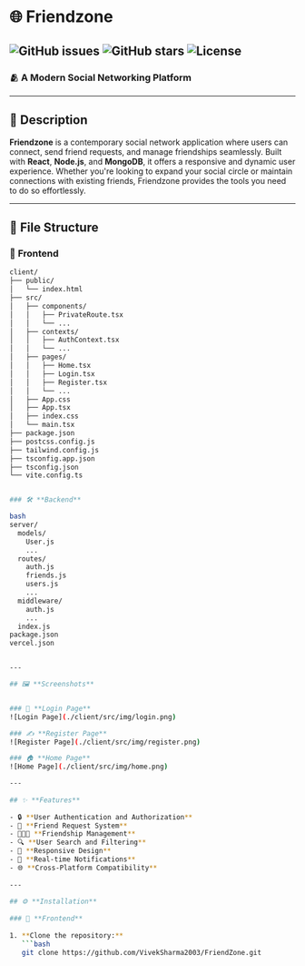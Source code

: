 # 🌐 **Friendzone**  
![GitHub issues](https://img.shields.io/github/issues/VivekSharma2003/FriendZone)
![GitHub stars](https://img.shields.io/github/stars/VivekSharma2003/FriendZone?style=social)
![License](https://img.shields.io/github/license/VivekSharma2003/FriendZone)
---
    
### 🫂 **A Modern Social Networking Platform**  
    
---
    
## 📖 **Description**  
    
**Friendzone** is a contemporary social network application where users can connect, send friend requests, and manage friendships seamlessly. Built with **React**, **Node.js**, and **MongoDB**, it offers a responsive and dynamic user experience. Whether you're looking to expand your social circle or maintain connections with existing friends, Friendzone provides the tools you need to do so effortlessly.  
    
---
    
## 📂 **File Structure**  
    
### 🎨 **Frontend**  
    
```bash
client/
├── public/
│   └── index.html
├── src/
│   ├── components/
│   │   ├── PrivateRoute.tsx
│   │   └── ...
│   ├── contexts/
│   │   ├── AuthContext.tsx
│   │   └── ...
│   ├── pages/
│   │   ├── Home.tsx
│   │   ├── Login.tsx
│   │   ├── Register.tsx
│   │   └── ...
│   ├── App.css
│   ├── App.tsx
│   ├── index.css
│   └── main.tsx
├── package.json
├── postcss.config.js
├── tailwind.config.js
├── tsconfig.app.json
├── tsconfig.json
└── vite.config.ts


### 🛠️ **Backend**  

bash
server/
  models/
    User.js
    ...
  routes/
    auth.js
    friends.js
    users.js
    ...
  middleware/
    auth.js
    ...
  index.js
package.json
vercel.json


---

## 🖼️ **Screenshots**  


### 🔐 **Login Page**  
![Login Page](./client/src/img/login.png)  

### ✍️ **Register Page**  
![Register Page](./client/src/img/register.png)  

### 🏠 **Home Page**  
![Home Page](./client/src/img/home.png)  

---
        
## ✨ **Features**  
        
- 🔒 **User Authentication and Authorization**  
- 🤝 **Friend Request System**  
- 🧑‍🤝‍🧑 **Friendship Management**  
- 🔍 **User Search and Filtering**  
- 📱 **Responsive Design**  
- 📢 **Real-time Notifications**    
- 🌐 **Cross-Platform Compatibility**  
        
---
        
## ⚙️ **Installation**  
        
### 🎨 **Frontend**  
        
1. **Clone the repository:**  
   ```bash
   git clone https://github.com/VivekSharma2003/FriendZone.git